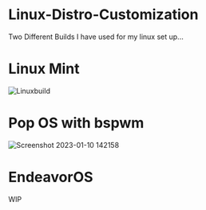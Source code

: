# Linux-Distro-Customization

Two Different Builds I have used for my linux set up...

# Linux Mint 
![Linuxbuild](https://user-images.githubusercontent.com/85082822/211655406-a6843cab-577d-49b5-a5f2-4fa70b74c4d8.png)

# Pop OS with bspwm
![Screenshot 2023-01-10 142158](https://user-images.githubusercontent.com/85082822/211655495-bfa9eaf4-3877-48f0-9270-22ab3ee45a08.png)

# EndeavorOS
WIP
